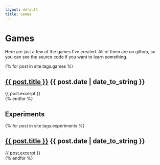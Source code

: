```yaml
---
layout: default
title: Games
---
```


# Games

Here are just a few of the games I've created. All of them are on github, so you can see the source code if you want to learn something.

<div class="posts">
  {% for post in site.tags.games %}
    <div class="post">
      <h2>
        <a href="{{ post.url }}">{{ post.title }}</a>
        <span>{{ post.date | date_to_string }}</span>
      </h2>
      {{ post.excerpt }}
    </div>
  {% endfor %}
</div>

## Experiments

<div class="posts">
  {% for post in site.tags.experiments %}
    <div class="post">
      <h2>
        <a href="{{ post.url }}">{{ post.title }}</a>
        <span>{{ post.date | date_to_string }}</span>
      </h2>
      {{ post.excerpt }}
    </div>
  {% endfor %}
</div>
